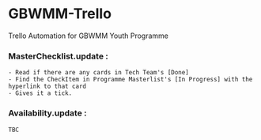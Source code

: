 # GBWMM-Trello
 Trello Automation for GBWMM Youth Programme

### **MasterChecklist.update** : 
	- Read if there are any cards in Tech Team's [Done]
	- Find the CheckItem in Programme Masterlist's [In Progress] with the hyperlink to that card 
	- Gives it a tick.
### **Availability.update** : 
	TBC
